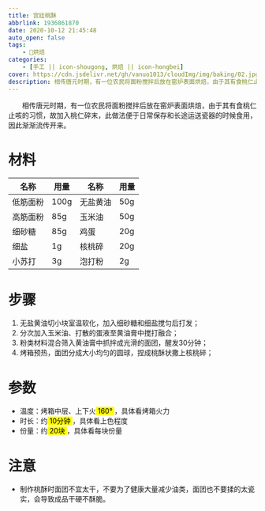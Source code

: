 ```yaml
---
title: 宫廷桃酥
abbrlink: 1936861870
date: 2020-10-12 21:45:48
auto_open: false
tags:
    - 🍰烘焙
categories:
    - [手工 || icon-shougong, 烘焙 || icon-hongbei]
cover: https://cdn.jsdelivr.net/gh/vanuo1013/cloudImg/img/baking/02.jpg
description: 相传唐元时期，有一位农民将面粉搅拌后放在窑炉表面烘焙，由于其有食桃仁止咳的习惯，故加入桃仁碎末，此做法便于日常保存和长途运送瓷器的时候食用，因此渐渐流传开来。
---
```


　　相传唐元时期，有一位农民将面粉搅拌后放在窑炉表面烘焙，由于其有食桃仁止咳的习惯，故加入桃仁碎末，此做法便于日常保存和长途运送瓷器的时候食用，因此渐渐流传开来。

# 材料

| 名称     | 用量 | 名称     | 用量 |
| -------- | ---- | -------- | ---- |
| 低筋面粉 | 100g | 无盐黄油 | 50g  |
| 高筋面粉 | 85g  | 玉米油   | 50g  |
| 细砂糖   | 85g  | 鸡蛋     | 20g  |
| 细盐     | 1g   | 核桃碎   | 20g  |
| 小苏打   | 3g   | 泡打粉   | 2g   |



# 步骤

1. 无盐黄油切小块室温软化，加入细砂糖和细盐搅匀后打发；
2. 分次加入玉米油、打散的蛋液至黄油膏中搅打融合；
3. 粉类材料混合筛入黄油膏中抓拌成光滑的面团，醒发30分钟；
4. 烤箱预热，面团分成大小均匀的圆球，捏成桃酥状撒上核桃碎；



# 参数

+ 温度：烤箱中层、上下火<mark> 160° </mark>，具体看烤箱火力
+ 时长：约<mark> 10分钟 </mark>，具体看上色程度
+ 份量：约<mark> 20块 </mark>，具体看每块份量



# 注意

- 制作桃酥时面团不宜太干，不要为了健康大量减少油类，面团也不要揉的太瓷实，会导致成品干硬不酥脆。